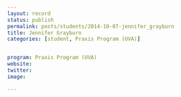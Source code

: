 ```yaml
---
layout: record
status: publish
permalink: posts/students/2014-10-07-jennifer_grayburn
title: Jennifer Grayburn
categories: [student, Praxis Program (UVA)]


program: Praxis Program (UVA)
website: 
twitter:  
image: 

---
```


